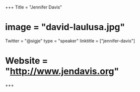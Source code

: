 +++
Title = "Jennifer Davis"
# image = "david-laulusa.jpg"
Twitter = "@sigje"
type = "speaker"
linktitle = ["jennifer-davis"]
# Website = "http://www.jendavis.org"

+++
